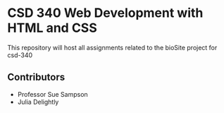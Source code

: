 # CSD 340 Web Development with HTML and CSS
This repository will host all assignments related to the bioSite project for csd-340
## Contributors
* Professor Sue Sampson
* Julia Delightly
